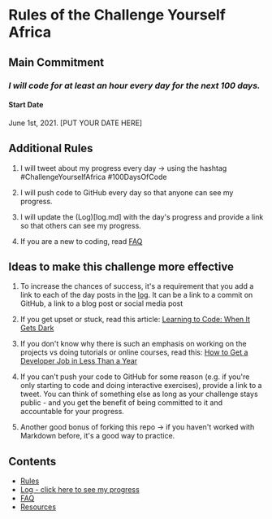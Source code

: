# Rules of the Challenge Yourself Africa

## Main Commitment
### *I will code for at least an hour every day for the next 100 days.*

#### Start Date
June 1st, 2021. [PUT YOUR DATE HERE]

## Additional Rules
1. I will tweet about my progress every day -> using the hashtag #ChallengeYourselfAfrica #100DaysOfCode

2. I will push code to GitHub every day so that anyone can see my progress.

3. I will update the (Log)[log.md] with the day's progress and provide a link so that others can see my progress.

4. If you are a new to coding, read [FAQ](FAQ.md)


## Ideas to make this challenge more effective
1. To increase the chances of success, it's a requirement that you add a link to each of the day posts in the [log](log.md). It can be a link to a commit on GitHub, a link to a blog post or social media post

2. If you get upset or stuck, read this article: [Learning to Code: When It Gets Dark](https://www.freecodecamp.org/news/learning-to-code-when-it-gets-dark-e485edfb58fd/)

3. If you don't know why there is such an emphasis on working on the projects vs doing tutorials or online courses, read this: [How to Get a Developer Job in Less Than a Year](https://www.freecodecamp.org/news/how-to-get-a-developer-job-in-less-than-a-year-c27bbfe71645/)

4. If you can't push your code to GitHub for some reason (e.g. if you're only starting to code and doing interactive exercises), provide a link to a tweet. You can think of something else as long as your challenge stays public - and you get the benefit of being committed to it and accountable for your progress.

5. Another good bonus of forking this repo -> if you haven't worked with Markdown before, it's a good way to practice.

## Contents
* [Rules](rules.md)
* [Log - click here to see my progress](log.md)
* [FAQ](FAQ.md)
* [Resources](resources.md)
